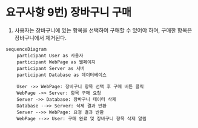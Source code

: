 # 요구사항 9번) 장바구니 구매

1. 사용자는 장바구니에 있는 항목을 선택하여 구매할 수 있어야 하며, 구매한 항목은 장바구니에서 제거된다.

```mermaid
sequenceDiagram
    participant User as 사용자
    participant WebPage as 웹페이지
    participant Server as 서버
    participant Database as 데이터베이스

    User ->> WebPage: 장바구니 항목 선택 후 구매 버튼 클릭
    WebPage ->> Server: 항목 구매 요청
    Server ->> Database: 장바구니 데이터 삭제
    Database -->> Server: 삭제 결과 반환
    Server -->> WebPage: 요청 결과 반환
    WebPage -->> User: 구매 완료 및 장바구니 항목 삭제 알림
```